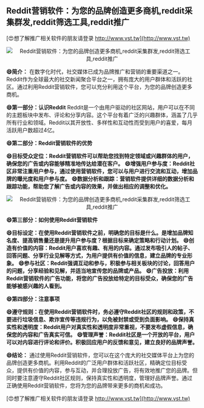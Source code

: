 ## **Reddit营销软件：为您的品牌创造更多商机,reddit采集群发,reddit筛选工具,reddit推广**

[😍想了解推广相关软件的朋友请登录 http://www.vst.tw](http://www.vst.tw)

 <center><img src="https://vst.tw/MP4/tuiguang/png/2.png" alt="Reddit营销软件：为您的品牌创造更多商机,reddit采集群发,reddit筛选工具,reddit推广"></center>

**😄简介：**
在数字化时代，社交媒体已成为品牌推广和营销的重要渠道之一。Reddit作为全球最大的社交新闻聚合平台之一，拥有庞大的用户群体和活跃的社区。通过利用Reddit营销软件，您可以充分利用这个平台，为您的品牌创造更多商机。

**😄第一部分：认识Reddit**
Reddit是一个由用户驱动的社区网站，用户可以在不同的主题板块中发布、评论和分享内容。这个平台有着广泛的兴趣群体，涵盖了几乎所有行业和领域。Reddit以其开放性、多样性和互动性而受到用户的喜爱，每月活跃用户数超过4亿。

**😄第二部分：Reddit营销软件的优势**

**😄目标受众定位：Reddit营销软件可以帮助您找到特定领域或兴趣群体的用户，确保您的广告或内容能够精准地传达给潜在客户。**
**😄增强用户参与度：Reddit社区非常注重用户参与，通过使用营销软件，您可以与用户进行交流和互动，增加品牌的曝光度和用户参与度。**
**😄数据分析和跟踪：营销软件提供详细的数据分析和跟踪功能，帮助您了解广告或内容的效果，并做出相应的调整和优化。**

 <center><img src="https://vst.tw/MP4/tuiguang/png/1.png" alt="Reddit营销软件：为您的品牌创造更多商机,reddit采集群发,reddit筛选工具,reddit推广"></center>

**😄第三部分：如何使用Reddit营销软件**

**😄目标设定：在使用Reddit营销软件之前，明确您的目标是什么。是增加品牌知名度、提高销售量还是提升用户参与度？根据目标来确定策略和行动计划。**
**😄创造有价值的内容：Reddit用户喜欢有趣、有用的内容。通过发布吸引人的帖子、回答问题、分享行业见解等方式，为用户提供有价值的信息，建立品牌的专业形象。**
**😄参与社区：Reddit强调互动和参与，积极参与相关板块的讨论，回答用户的问题，分享经验和见解，并适当地宣传您的品牌或产品。**
**😄广告投放：利用Reddit营销软件的广告功能，将您的广告投放给特定的目标受众，确保您的广告能够被感兴趣的人看到。**

**😄第四部分：注意事项**

**😄遵守规则：在使用Reddit营销软件时，务必遵守Reddit社区的规则和政策，不要进行垃圾信息、欺诈宣传等违规行为，以免被封禁或受到负面影响。**
**😄保持真实性和透明度：Reddit用户对真实性和透明度非常重视，不要发布虚假信息，确保您的内容和广告真实可信。**
**😄管理声誉：Reddit社区是一个开放的平台，用户可以对内容进行评论和评价。积极回应用户的反馈和意见，建立良好的品牌声誉。**

**😄结论：**
通过使用Reddit营销软件，您可以在这个庞大的社交媒体平台上为您的品牌创造更多商机。利用Reddit的广泛用户群体和活跃社区，精确定位目标受众，提供有价值的内容，参与互动，并合理投放广告，将有效地推广您的品牌。但同时要注意遵守Reddit社区规则，保持真实性和透明度，管理好品牌声誉。通过正确使用Reddit营销软件，您将为您的品牌带来更多的商机和成功。

[😍想了解推广相关软件的朋友请登录 http://www.vst.tw](http://www.vst.tw)



